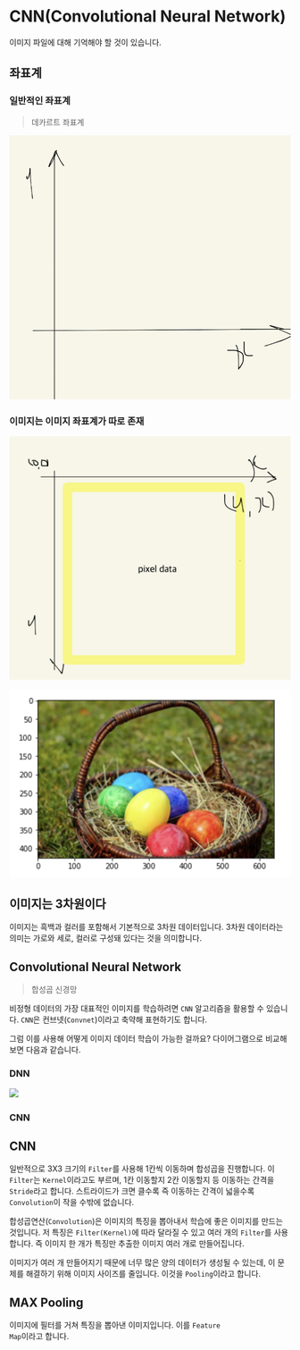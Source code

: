 # CNN(Convolutional Neural Network)

이미지 파일에 대해 기억해야 할 것이 있습니다.

## 좌표계

### 일반적인 좌표계
> 데카르트 좌표계

![](./images/2023-04-05-09-43-58.png)

### 이미지는 이미지 좌표계가 따로 존재

![](./images/2023-04-05-09-45-52.png)

![](./images/2023-04-05-10-23-45.png)

## 이미지는 3차원이다

이미지는 흑백과 컬러를 포함해서 기본적으로 3차원 데이터입니다. 3차원 데이터라는 의미는 가로와 세로, 컬러로 구성돼 있다는 것을 의미합니다.

## Convolutional Neural Network
> 합성곱 신경망

비정형 데이터의 가장 대표적인 이미지를 학습하려면 <code>CNN</code> 알고리즘을 활용할 수 있습니다. <code>CNN</code>은 컨브넷(<code>Convnet</code>)이라고 축약해 표현하기도 합니다.

그럼 이를 사용해 어떻게 이미지 데이터 학습이 가능한 걸까요? 다이어그램으로 비교해 보면 다음과 같습니다.

### DNN

![](./images2023-04-05-11-09-34.png)

### CNN

## CNN

일반적으로 3X3 크기의 <code>Filter</code>를 사용해 1칸씩 이동하며 합성곱을 진행합니다. 이 <code>Filter</code>는 <code>Kernel</code>이라고도 부르며, 1칸 이동할지 2칸 이동할지 등 이동하는 간격을 <code>Stride</code>라고 합니다. 스트라이드가 크면 클수록 즉 이동하는 간격이 넓을수록 <code>Convolution</code>이 작을 수밖에 없습니다.

합성곱연산(<code>Convolution</code>)은 이미지의 특징을 뽑아내서 학습에 좋은 이미지를 만드는 것입니다. 저 특징은 <code>Filter(Kernel)</code>에 따라 달라질 수 있고 여러 개의 <code>Filter</code>를 사용합니다. 즉 이미지 한 개가 특징만 추출한 이미지 여러 개로 만들어집니다.

이미지가 여러 개 만들어지기 때문에 너무 많은 양의 데이터가 생성될 수 있는데, 이 문제를 해결하기 위해 이미지 사이즈를 줄입니다. 이것을 <code>Pooling</code>이라고 합니다.

## MAX Pooling

이미지에 필터를 거쳐 특징을 뽑아낸 이미지입니다. 이를 <code>Feature Map</code>이라고 합니다.